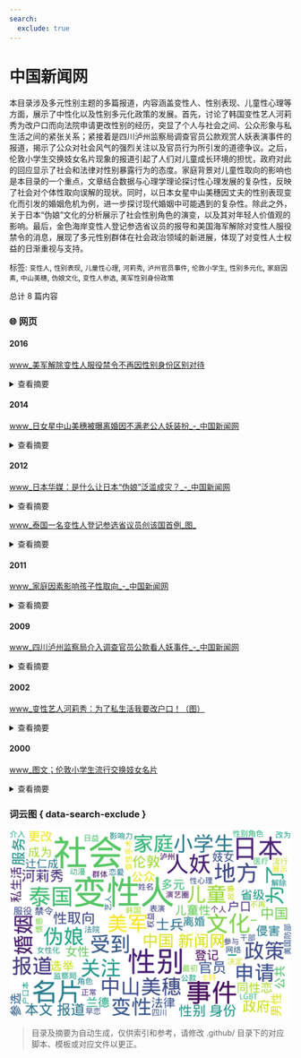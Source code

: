 ```yaml
---
search:
  exclude: true
---
```



# 中国新闻网

本目录涉及多元性别主题的多篇报道，内容涵盖变性人、性别表现、儿童性心理等方面，展示了中性化以及性别多元化政策的发展。首先，讨论了韩国变性艺人河莉秀为改户口而向法院申请更改性别的经历，突显了个人与社会之间、公众形象与私生活之间的紧张关系；紧接着是四川泸州监察局调查官员公款观赏人妖表演事件的报道，揭示了公众对社会风气的强烈关注以及官员行为所引发的道德争议。之后，伦敦小学生交换妓女名片现象的报道引起了人们对儿童成长环境的担忧，政府对此的回应显示了社会和法律对性别暴露行为的态度。家庭背景对儿童性取向的影响也是本目录的一个重点，文章结合数据与心理学理论探讨性心理发展的复杂性，反映了社会对个体性取向误解的现状。同时，以日本女星中山美穗因丈夫的性别表现变化而引发的婚姻危机为例，进一步探讨现代婚姻中可能遇到的复杂性。除此之外，关于日本“伪娘”文化的分析展示了社会性别角色的演变，以及其对年轻人价值观的影响。最后，金色海岸变性人登记参选省议员的报导和美国海军解除对变性人服役禁令的消息，展现了多元性别群体在社会政治领域的新进展，体现了对变性人士权益的日渐重视与支持。


标签: `变性人`, `性别表现`, `儿童性心理`, `河莉秀`, `泸州官员事件`, `伦敦小学生`, `性别多元化`, `家庭因素`, `中山美穗`, `伪娘文化`, `变性人参选`, `美军性别身份政策`


总计 8 篇内容



### 🌐 网页


#### 2016



[www_美军解除变性人服役禁令不再因性别身份区别对待](www_美军解除变性人服役禁令不再因性别身份区别对待.md)<details><summary>查看摘要</summary>

本文报道了美国国防部长卡特于2016年6月30日在五角大楼宣布，解除对变性人军人服役的禁令，标志着美军对待变性人士兵的政策重大转变。根据该政策，变性人士兵将不再因性别身份受到歧视，并能够正常服役。卡特强调，美军的首要任务是保障国家安全，招募标准不应包括性别身份。为了适应这一新政策，美国防部启动了一系列研究和评估，负责改进对变性士兵的管理和医疗服务。统计数据显示，现役美军中约有2500名变性人士兵，这一决定被视为提升LGBT权利的重要努力。
</details>



#### 2014



[www_日女星中山美穗被曝离婚因不满老公人妖装扮_-_中国新闻网](www_日女星中山美穗被曝离婚因不满老公人妖装扮_-_中国新闻网.md)<details><summary>查看摘要</summary>

本文报道了日本女星中山美穗与其丈夫辻仁成的婚姻危机，强调了两人之间因辻仁成近年来的一些性别表现变化而产生的矛盾。中山美穗因丈夫的中性化打扮而感到不满，导致夫妻关系紧张，最终走向离婚。文中详细描述了他们的恋爱与婚姻历程，从相识到结婚，再到婚后的幸福生活，以及因育儿分歧和辻仁成外在形象的变化而导致的感情冷淡。文章通过中山美穗缺席婚戒和对家庭的重视，暗示婚姻状况的恶化，进而揭示了现代婚姻中可能遇到的复杂性和多元性别表现所带来的挑战。
</details>



#### 2012



[www_日本华媒：是什么让日本“伪娘”泛滥成灾？_-_中国新闻网](www_日本华媒：是什么让日本“伪娘”泛滥成灾？_-_中国新闻网.md)<details><summary>查看摘要</summary>

这篇文章探讨了日本“伪娘”文化的起源和发展，指出这一文化在日本社会日益流行的趋势及其潜在影响力。文章由蒋丰撰写，发源于中国新闻网，发表于2012年8月14日。文章分析了男性“伪娘”热潮的背后原因，引用了相关数据，显示出在日本，越来越多的男性消费者开始关注并参与到女性化的美容和时尚中。文章也提及了“伪娘”一词的演变，从最初的动漫角色发展到今天的社会现象，同时警示如果这样的文化活动过于泛滥，可能会导致社会性别角色的变化，以及年轻人对于传统恋爱和婚姻观念的疏离。
</details>




[www_泰国一名变性人登记参选省议员创该国首例_图_](www_泰国一名变性人登记参选省议员创该国首例_图_.md)<details><summary>查看摘要</summary>

本文报道了一位泰国变性人尤兰德（Yonlada Suanyos）在南省省级政府选举中登记参选，成为泰国历史上第一位登记参加省级地方选举的变性人。这一事件的背景是在泰国变性人群体日益受到关注和认可，尤兰德在16岁时完成了变性手术，并且积极参与地方事务，认为自己有资格推动地方的发展。她目前从事珠宝生意和媒体事业，并担任泰国变性妇女协会主席，以其个人经历和专业背景，展现了变性人在社会中的角色和影响力。文章引用了尤兰德的说法，强调她的参选是一种积极的社会举措，旨在促进变性人群体的权益与发展。
</details>



#### 2011



[www_家庭因素影响孩子性取向_-_中国新闻网](www_家庭因素影响孩子性取向_-_中国新闻网.md)<details><summary>查看摘要</summary>

该文件讨论了家庭因素对于儿童性取向的影响，强调了性心理的发展受到家庭环境的深刻影响。文章中指出，儿童性侵害的加害者大多是熟人，强调社会对儿童性侵害的关注。性心理障碍，例如同性恋，虽然在社会上受到误解，但实际上是一个正常的性取向，约占人口的5%。此外，文本还分析了导致男性和女性成为同性恋的家庭因素，并指出早恋问题应以开放的态度看待，以支持儿童的情感发展。文章通过数据分析和心理学理论，提供了对儿童性心理发展的深刻洞见。
</details>



#### 2009



[www_四川泸州监察局介入调查官员公款看人妖事件_-_中国新闻网](www_四川泸州监察局介入调查官员公款看人妖事件_-_中国新闻网.md)<details><summary>查看摘要</summary>

该文件报道了四川泸州市监察局介入调查一起涉及官员公款看人妖表演的事件。这一事件引发了公众的广泛关注和热议。根据报道，泸县副科级以上干部在出国学习考察期间，被网友曝出与人妖合影，并在公共场所赤身吃饭，形象极为不雅，导致了地方干部形象受到质疑。文章提到了一些具体细节，包括事件最初在网上的传播情况，以及相关党政领导对事件的反应和后续调查。文件同时附有部分截图，展示了事件相关的网络讨论和证据。
</details>



#### 2002



[www_变性艺人河莉秀：为了私生活我要改户口！（图）](www_变性艺人河莉秀：为了私生活我要改户口！（图）.md)<details><summary>查看摘要</summary>

本文探讨了韩国变性艺人河莉秀为了私生活而申请更改户口的故事。河莉秀于2002年11月29日向法院提出了更改户口本上性别和姓名的申请，期望将户口本上的性别"男"更改为"女"，并把姓名"李庆烨"改为"李庆恩"。她提到该申请不仅是为了演艺事业，也是为了个人的私生活。法院将在两周内做出是否批准该申请的决定。文中还包括河莉秀的多段相关报道，进一步展示了她在演艺圈及社会生活中的影响和经历。
</details>



#### 2000



[www_图文；伦敦小学生流行交换妓女名片](www_图文；伦敦小学生流行交换妓女名片.md)<details><summary>查看摘要</summary>

本文报道了伦敦小学生交换妓女名片的现象，该行为引发了市政当局的强烈关注和困扰。文章指出，伦敦的公共电话亭非法张贴了包含性服务信息及变性人图片的名片，而这些名片现在成为了小学生们的新兴收藏品。报道中提到，年仅6、7岁的小学生积极搜集印有性感女性照片的名片，并积极拨打这些名片上提供的电话号码。市政官员对此表示担忧，并要求政府采取更严厉的措施来解决这一问题，尤其是这些名片的张贴位置显然影响了公众的形象和儿童的成长环境。该文章也引述了当地政府和法律方面的回应，说明在英国，卖淫并不违法，但在公众场所拉客属于犯罪行为。
</details>




### 词云图 { data-search-exclude }

![./中国新闻网摘要词云图](abstracts_wordcloud.png)


> 目录及摘要为自动生成，仅供索引和参考，请修改 .github/ 目录下的对应脚本、模板或对应文件以更正。
